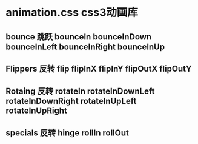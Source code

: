 # animation.css css3动画库

## bounce 跳跃  bounceIn bounceInDown bounceInLeft bounceInRight bounceInUp

## Flippers 反转  flip flipInX flipInY flipOutX flipOutY

## Rotaing 反转  rotateIn  rotateInDownLeft rotateInDownRight rotateInUpLeft rotateInUpRight

## specials 反转  hinge rollIn rollOut